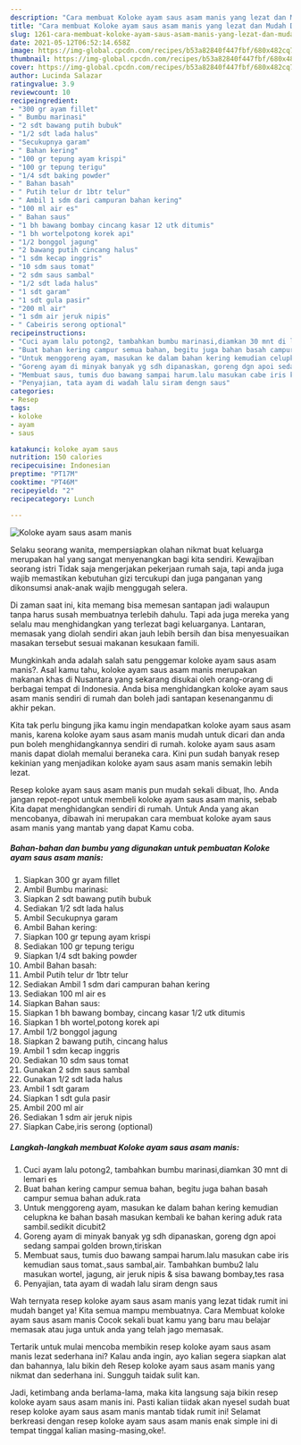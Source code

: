 ```yaml
---
description: "Cara membuat Koloke ayam saus asam manis yang lezat dan Mudah Dibuat"
title: "Cara membuat Koloke ayam saus asam manis yang lezat dan Mudah Dibuat"
slug: 1261-cara-membuat-koloke-ayam-saus-asam-manis-yang-lezat-dan-mudah-dibuat
date: 2021-05-12T06:52:14.658Z
image: https://img-global.cpcdn.com/recipes/b53a82840f447fbf/680x482cq70/koloke-ayam-saus-asam-manis-foto-resep-utama.jpg
thumbnail: https://img-global.cpcdn.com/recipes/b53a82840f447fbf/680x482cq70/koloke-ayam-saus-asam-manis-foto-resep-utama.jpg
cover: https://img-global.cpcdn.com/recipes/b53a82840f447fbf/680x482cq70/koloke-ayam-saus-asam-manis-foto-resep-utama.jpg
author: Lucinda Salazar
ratingvalue: 3.9
reviewcount: 10
recipeingredient:
- "300 gr ayam fillet"
- " Bumbu marinasi"
- "2 sdt bawang putih bubuk"
- "1/2 sdt lada halus"
- "Secukupnya garam"
- " Bahan kering"
- "100 gr tepung ayam krispi"
- "100 gr tepung terigu"
- "1/4 sdt baking powder"
- " Bahan basah"
- " Putih telur dr 1btr telur"
- " Ambil 1 sdm dari campuran bahan kering"
- "100 ml air es"
- " Bahan saus"
- "1 bh bawang bombay cincang kasar 12 utk ditumis"
- "1 bh wortelpotong korek api"
- "1/2 bonggol jagung"
- "2 bawang putih cincang halus"
- "1 sdm kecap inggris"
- "10 sdm saus tomat"
- "2 sdm saus sambal"
- "1/2 sdt lada halus"
- "1 sdt garam"
- "1 sdt gula pasir"
- "200 ml air"
- "1 sdm air jeruk nipis"
- " Cabeiris serong optional"
recipeinstructions:
- "Cuci ayam lalu potong2, tambahkan bumbu marinasi,diamkan 30 mnt di lemari es"
- "Buat bahan kering campur semua bahan, begitu juga bahan basah campur semua bahan aduk.rata"
- "Untuk menggoreng ayam, masukan ke dalam bahan kering kemudian celupkna ke bahan basah masukan kembali ke bahan kering aduk rata sambil.sedikit dicubit2"
- "Goreng ayam di minyak banyak yg sdh dipanaskan, goreng dgn apoi sedang sampai golden brown,tiriskan"
- "Membuat saus, tumis duo bawang sampai harum.lalu masukan cabe iris kemudian saus tomat.,saus sambal,air. Tambahkan bumbu2 lalu masukan wortel, jagung, air jeruk nipis &amp; sisa bawang bombay,tes rasa"
- "Penyajian, tata ayam di wadah lalu siram dengn saus"
categories:
- Resep
tags:
- koloke
- ayam
- saus

katakunci: koloke ayam saus 
nutrition: 150 calories
recipecuisine: Indonesian
preptime: "PT17M"
cooktime: "PT46M"
recipeyield: "2"
recipecategory: Lunch

---
```



![Koloke ayam saus asam manis](https://img-global.cpcdn.com/recipes/b53a82840f447fbf/680x482cq70/koloke-ayam-saus-asam-manis-foto-resep-utama.jpg)

Selaku seorang wanita, mempersiapkan olahan nikmat buat keluarga merupakan hal yang sangat menyenangkan bagi kita sendiri. Kewajiban seorang istri Tidak saja mengerjakan pekerjaan rumah saja, tapi anda juga wajib memastikan kebutuhan gizi tercukupi dan juga panganan yang dikonsumsi anak-anak wajib menggugah selera.

Di zaman  saat ini, kita memang bisa memesan santapan jadi walaupun tanpa harus susah membuatnya terlebih dahulu. Tapi ada juga mereka yang selalu mau menghidangkan yang terlezat bagi keluarganya. Lantaran, memasak yang diolah sendiri akan jauh lebih bersih dan bisa menyesuaikan masakan tersebut sesuai makanan kesukaan famili. 



Mungkinkah anda adalah salah satu penggemar koloke ayam saus asam manis?. Asal kamu tahu, koloke ayam saus asam manis merupakan makanan khas di Nusantara yang sekarang disukai oleh orang-orang di berbagai tempat di Indonesia. Anda bisa menghidangkan koloke ayam saus asam manis sendiri di rumah dan boleh jadi santapan kesenanganmu di akhir pekan.

Kita tak perlu bingung jika kamu ingin mendapatkan koloke ayam saus asam manis, karena koloke ayam saus asam manis mudah untuk dicari dan anda pun boleh menghidangkannya sendiri di rumah. koloke ayam saus asam manis dapat diolah memalui beraneka cara. Kini pun sudah banyak resep kekinian yang menjadikan koloke ayam saus asam manis semakin lebih lezat.

Resep koloke ayam saus asam manis pun mudah sekali dibuat, lho. Anda jangan repot-repot untuk membeli koloke ayam saus asam manis, sebab Kita dapat menghidangkan sendiri di rumah. Untuk Anda yang akan mencobanya, dibawah ini merupakan cara membuat koloke ayam saus asam manis yang mantab yang dapat Kamu coba.

<!--inarticleads1-->

##### Bahan-bahan dan bumbu yang digunakan untuk pembuatan Koloke ayam saus asam manis:

1. Siapkan 300 gr ayam fillet
1. Ambil  Bumbu marinasi:
1. Siapkan 2 sdt bawang putih bubuk
1. Sediakan 1/2 sdt lada halus
1. Ambil Secukupnya garam
1. Ambil  Bahan kering:
1. Siapkan 100 gr tepung ayam krispi
1. Sediakan 100 gr tepung terigu
1. Siapkan 1/4 sdt baking powder
1. Ambil  Bahan basah:
1. Ambil  Putih telur dr 1btr telur
1. Sediakan  Ambil 1 sdm dari campuran bahan kering
1. Sediakan 100 ml air es
1. Siapkan  Bahan saus:
1. Siapkan 1 bh bawang bombay, cincang kasar 1/2 utk ditumis
1. Siapkan 1 bh wortel,potong korek api
1. Ambil 1/2 bonggol jagung
1. Siapkan 2 bawang putih, cincang halus
1. Ambil 1 sdm kecap inggris
1. Sediakan 10 sdm saus tomat
1. Gunakan 2 sdm saus sambal
1. Gunakan 1/2 sdt lada halus
1. Ambil 1 sdt garam
1. Siapkan 1 sdt gula pasir
1. Ambil 200 ml air
1. Sediakan 1 sdm air jeruk nipis
1. Siapkan  Cabe,iris serong (optional)




<!--inarticleads2-->

##### Langkah-langkah membuat Koloke ayam saus asam manis:

1. Cuci ayam lalu potong2, tambahkan bumbu marinasi,diamkan 30 mnt di lemari es
1. Buat bahan kering campur semua bahan, begitu juga bahan basah campur semua bahan aduk.rata
1. Untuk menggoreng ayam, masukan ke dalam bahan kering kemudian celupkna ke bahan basah masukan kembali ke bahan kering aduk rata sambil.sedikit dicubit2
1. Goreng ayam di minyak banyak yg sdh dipanaskan, goreng dgn apoi sedang sampai golden brown,tiriskan
1. Membuat saus, tumis duo bawang sampai harum.lalu masukan cabe iris kemudian saus tomat.,saus sambal,air. Tambahkan bumbu2 lalu masukan wortel, jagung, air jeruk nipis &amp; sisa bawang bombay,tes rasa
1. Penyajian, tata ayam di wadah lalu siram dengn saus




Wah ternyata resep koloke ayam saus asam manis yang lezat tidak rumit ini mudah banget ya! Kita semua mampu membuatnya. Cara Membuat koloke ayam saus asam manis Cocok sekali buat kamu yang baru mau belajar memasak atau juga untuk anda yang telah jago memasak.

Tertarik untuk mulai mencoba membikin resep koloke ayam saus asam manis lezat sederhana ini? Kalau anda ingin, ayo kalian segera siapkan alat dan bahannya, lalu bikin deh Resep koloke ayam saus asam manis yang nikmat dan sederhana ini. Sungguh taidak sulit kan. 

Jadi, ketimbang anda berlama-lama, maka kita langsung saja bikin resep koloke ayam saus asam manis ini. Pasti kalian tiidak akan nyesel sudah buat resep koloke ayam saus asam manis mantab tidak rumit ini! Selamat berkreasi dengan resep koloke ayam saus asam manis enak simple ini di tempat tinggal kalian masing-masing,oke!.

